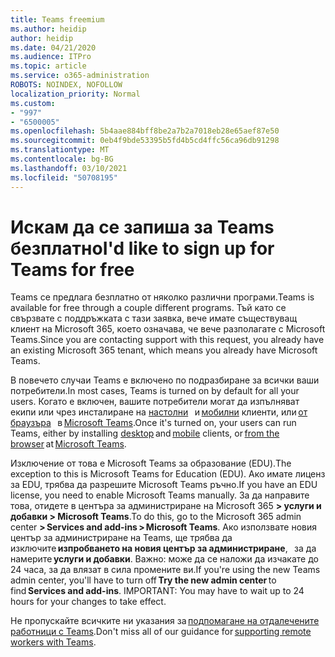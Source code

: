 ```yaml
---
title: Teams freemium
ms.author: heidip
author: heidip
ms.date: 04/21/2020
ms.audience: ITPro
ms.topic: article
ms.service: o365-administration
ROBOTS: NOINDEX, NOFOLLOW
localization_priority: Normal
ms.custom:
- "997"
- "6500005"
ms.openlocfilehash: 5b4aae884bff8be2a7b2a7018eb28e65aef87e50
ms.sourcegitcommit: 0eb4f9bde53395b5fd4b5cd4ffc56ca96db91298
ms.translationtype: MT
ms.contentlocale: bg-BG
ms.lasthandoff: 03/10/2021
ms.locfileid: "50708195"
---
```

# <a name="id-like-to-sign-up-for-teams-for-free"></a><span data-ttu-id="07f1a-102">Искам да се запиша за Teams безплатно</span><span class="sxs-lookup"><span data-stu-id="07f1a-102">I'd like to sign up for Teams for free</span></span>

<span data-ttu-id="07f1a-103">Teams се предлага безплатно от няколко различни програми.</span><span class="sxs-lookup"><span data-stu-id="07f1a-103">Teams is available for free through a couple different programs.</span></span> <span data-ttu-id="07f1a-104">Тъй като се свързвате с поддръжката с тази заявка, вече имате съществуващ клиент на Microsoft 365, което означава, че вече разполагате с Microsoft Teams.</span><span class="sxs-lookup"><span data-stu-id="07f1a-104">Since you are contacting support with this request, you already have an existing Microsoft 365 tenant, which means you already have Microsoft Teams.</span></span>

<span data-ttu-id="07f1a-105">В повечето случаи Teams е включено по подразбиране за всички ваши потребители.</span><span class="sxs-lookup"><span data-stu-id="07f1a-105">In most cases, Teams is turned on by default for all your users.</span></span> <span data-ttu-id="07f1a-106">Когато е включен, вашите потребители могат да изпълняват екипи или чрез инсталиране на [настолни](https://docs.microsoft.com/MicrosoftTeams/get-clients#desktop-client)   и [мобилни](https://docs.microsoft.com/MicrosoftTeams/get-clients#mobile-clients) клиенти, или [от браузъра](https://dos.microsoft.com/MicrosoftTeams/get-clients#web-client)   в [Microsoft Teams](https://www.microsoft.com/microsoft-teams/teams-for-work).</span><span class="sxs-lookup"><span data-stu-id="07f1a-106">Once it's turned on, your users can run Teams, either by installing [desktop](https://docs.microsoft.com/MicrosoftTeams/get-clients#desktop-client) and [mobile](https://docs.microsoft.com/MicrosoftTeams/get-clients#mobile-clients) clients, or [from the browser](https://dos.microsoft.com/MicrosoftTeams/get-clients#web-client) at [Microsoft Teams](https://www.microsoft.com/microsoft-teams/teams-for-work).</span></span>

<span data-ttu-id="07f1a-107">Изключение от това е Microsoft Teams за образование (EDU).</span><span class="sxs-lookup"><span data-stu-id="07f1a-107">The exception to this is Microsoft Teams for Education (EDU).</span></span> <span data-ttu-id="07f1a-108">Ако имате лиценз за EDU, трябва да разрешите Microsoft Teams ръчно.</span><span class="sxs-lookup"><span data-stu-id="07f1a-108">If you have an EDU license, you need to enable Microsoft Teams manually.</span></span> <span data-ttu-id="07f1a-109">За да направите това, отидете в центъра за администриране на Microsoft 365 **> услуги и добавки > Microsoft Teams**.</span><span class="sxs-lookup"><span data-stu-id="07f1a-109">To do this, go to the Microsoft 365 admin center **> Services and add-ins > Microsoft Teams**.</span></span> <span data-ttu-id="07f1a-110">Ако използвате новия център за администриране на Teams, ще трябва да изключите **изпробването на новия център за администриране**,   за да намерите **услуги и добавки**. Важно: може да се наложи да изчакате до 24 часа, за да влязат в сила промените ви.</span><span class="sxs-lookup"><span data-stu-id="07f1a-110">If you're using the new Teams admin center, you'll have to turn off **Try the new admin center** to find **Services and add-ins**. IMPORTANT: You may have to wait up to 24 hours for your changes to take effect.</span></span>

<span data-ttu-id="07f1a-111">Не пропускайте всичките ни указания за [подпомагане на отдалечените работници с Teams](https://docs.microsoft.com/MicrosoftTeams/support-remote-work-with-teams).</span><span class="sxs-lookup"><span data-stu-id="07f1a-111">Don't miss all of our guidance for [supporting remote workers with Teams](https://docs.microsoft.com/MicrosoftTeams/support-remote-work-with-teams).</span></span>

